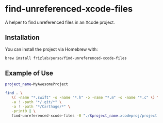 # find-unreferenced-xcode-files
A helper to find unreferenced files in an Xcode project.

## Installation
You can install the project via Homebrew with:
```bash
brew install frizlab/perso/find-unreferenced-xcode-files
```

## Example of Use
```bash
project_name=MyAwesomeProject

find . \
   \( -name "*.swift" -o -name "*.h" -o -name "*.m" -o -name "*.c" \) \
   -a ! -path "*/.git/*" \
   -a ! -path "*/Carthage/*" \
   -print0 | \
   find-unreferenced-xcode-files -0 "./$project_name.xcodeproj/project.pbxproj"
```
